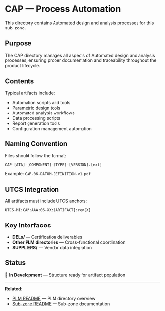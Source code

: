 # CAP — Process Automation

This directory contains Automated design and analysis processes for this sub-zone.

## Purpose

The CAP directory manages all aspects of Automated design and analysis processes, ensuring proper documentation and traceability throughout the product lifecycle.

## Contents

Typical artifacts include:
- Automation scripts and tools
- Parametric design tools
- Automated analysis workflows
- Data processing scripts
- Report generation tools
- Configuration management automation

## Naming Convention

Files should follow the format:
```
CAP-[ATA]-[COMPONENT]-[TYPE]-[VERSION].[ext]
```

Example: `CAP-06-DATUM-DEFINITION-v1.pdf`

## UTCS Integration

All artifacts must include UTCS anchors:
```
UTCS-MI:CAP:AAA:06-XX:[ARTIFACT]:rev[X]
```

## Key Interfaces

- **DELs/** — Certification deliverables
- **Other PLM directories** — Cross-functional coordination
- **SUPPLIERS/** — Vendor data integration

## Status

🚧 **In Development** — Structure ready for artifact population

---

**Related**:
- [PLM README](../README.md) — PLM directory overview
- [Sub-zone README](../../README.md) — Sub-zone documentation
